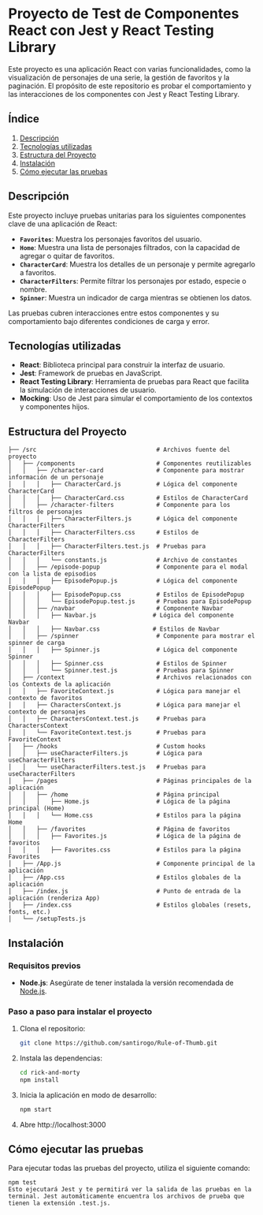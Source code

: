 # Proyecto de Test de Componentes React con Jest y React Testing Library

Este proyecto es una aplicación React con varias funcionalidades, como la visualización de personajes de una serie, la gestión de favoritos y la paginación. El propósito de este repositorio es probar el comportamiento y las interacciones de los componentes con Jest y React Testing Library.

## Índice

1. [Descripción](#descripción)
2. [Tecnologías utilizadas](#tecnologías-utilizadas)
3. [Estructura del Proyecto](#estructura-del-proyecto)
4. [Instalación](#instalación)
5. [Cómo ejecutar las pruebas](#cómo-ejecutar-las-pruebas)

## Descripción

Este proyecto incluye pruebas unitarias para los siguientes componentes clave de una aplicación de React:

- **`Favorites`**: Muestra los personajes favoritos del usuario.
- **`Home`**: Muestra una lista de personajes filtrados, con la capacidad de agregar o quitar de favoritos.
- **`CharacterCard`**: Muestra los detalles de un personaje y permite agregarlo a favoritos.
- **`CharacterFilters`**: Permite filtrar los personajes por estado, especie o nombre.
- **`Spinner`**: Muestra un indicador de carga mientras se obtienen los datos.

Las pruebas cubren interacciones entre estos componentes y su comportamiento bajo diferentes condiciones de carga y error.

## Tecnologías utilizadas

- **React**: Biblioteca principal para construir la interfaz de usuario.
- **Jest**: Framework de pruebas en JavaScript.
- **React Testing Library**: Herramienta de pruebas para React que facilita la simulación de interacciones de usuario.
- **Mocking**: Uso de Jest para simular el comportamiento de los contextos y componentes hijos.
  
## Estructura del Proyecto
    
    ├── /src                                  # Archivos fuente del proyecto
    │   ├── /components                       # Componentes reutilizables
    │   │   ├── /character-card               # Componente para mostrar información de un personaje
    │   │   │   ├── CharacterCard.js          # Lógica del componente CharacterCard
    │   │   │   ├── CharacterCard.css         # Estilos de CharacterCard
    │   │   ├── /character-filters            # Componente para los filtros de personajes
    │   │   │   ├── CharacterFilters.js       # Lógica del componente CharacterFilters
    │   │   │   ├── CharacterFilters.css      # Estilos de CharacterFilters
    │   │   │   ├── CharacterFilters.test.js  # Pruebas para CharacterFilters
    │   │   │   └── constants.js              # Archivo de constantes
    │   │   ├── /episode-popup                # Componente para el modal con la lista de episodios
    │   │   │   ├── EpisodePopup.js           # Lógica del componente EpisodePopup
    │   │   │   ├── EpisodePopup.css          # Estilos de EpisodePopup
    │   │   │   └── EpisodePopup.test.js      # Pruebas para EpisodePopup
    │   │   ├── /navbar                       # Componente Navbar
    │   │   │   ├── Navbar.js                # Lógica del componente Navbar
    │   │   │   ├── Navbar.css               # Estilos de Navbar
    │   │   ├── /spinner                      # Componente para mostrar el spinner de carga
    │   │   │   ├── Spinner.js                # Lógica del componente Spinner
    │   │   │   ├── Spinner.css               # Estilos de Spinner
    │   │   │   └── Spinner.test.js           # Pruebas para Spinner
    │   ├── /context                          # Archivos relacionados con los Contexts de la aplicación
    │   │   ├── FavoriteContext.js            # Lógica para manejar el contexto de favoritos
    │   │   ├── CharactersContext.js          # Lógica para manejar el contexto de personajes
    │   │   ├── CharactersContext.test.js     # Pruebas para CharactersContext
    │   │   └── FavoriteContext.test.js       # Pruebas para FavoriteContext
    │   ├── /hooks                            # Custom hooks
    │   │   ├── useCharacterFilters.js        # Lógica para useCharacterFilters
    │   │   └── useCharacterFilters.test.js   # Pruebas para useCharacterFilters
    │   ├── /pages                            # Páginas principales de la aplicación
    │   │   ├── /home                         # Página principal
    │   │   │   ├── Home.js                   # Lógica de la página principal (Home)
    │   │   │   └── Home.css                  # Estilos para la página Home
    │   │   ├── /favorites                    # Página de favoritos
    │   │   │   ├── Favorites.js              # Lógica de la página de favoritos
    │   │   │   ├── Favorites.css             # Estilos para la página Favorites
    │   ├── /App.js                           # Componente principal de la aplicación
    │   ├── /App.css                          # Estilos globales de la aplicación
    │   ├── /index.js                         # Punto de entrada de la aplicación (renderiza App)
    │   ├── /index.css                        # Estilos globales (resets, fonts, etc.)
    │   └── /setupTests.js

  ## Instalación

### Requisitos previos

- **Node.js**: Asegúrate de tener instalada la versión recomendada de [Node.js](https://nodejs.org/).
  
### Paso a paso para instalar el proyecto

1. Clona el repositorio:
   ```bash
   git clone https://github.com/santirogo/Rule-of-Thumb.git

2. Instala las dependencias:
    ```bash
    cd rick-and-morty
    npm install

3. Inicia la aplicación en modo de desarrollo:
    ```bash
    npm start

4. Abre http://localhost:3000

## Cómo ejecutar las pruebas
Para ejecutar todas las pruebas del proyecto, utiliza el siguiente comando:

    npm test
    Esto ejecutará Jest y te permitirá ver la salida de las pruebas en la terminal. Jest automáticamente encuentra los archivos de prueba que tienen la extensión .test.js.
